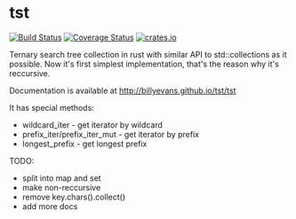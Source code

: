 # tst

[![Build Status](https://travis-ci.org/billyevans/tst.svg?branch=master)](https://travis-ci.org/billyevans/tst)
[![Coverage Status](https://coveralls.io/repos/billyevans/tst/badge.svg?branch=master)](https://coveralls.io/r/billyevans/tst?branch=master)
[![crates.io](http://meritbadge.herokuapp.com/tst)](https://crates.io/crates/tst)

Ternary search tree collection in rust with similar API to std::collections as it possible.
Now it's first simplest implementation, that's the reason why it's reccursive.

Documentation is available at http://billyevans.github.io/tst/tst

It has special methods:
- wildcard_iter - get iterator by wildcard
- prefix_iter/prefix_iter_mut - get iterator by prefix
- longest_prefix - get longest prefix

TODO:
- split into map and set
- make non-reccursive
- remove key.chars().collect()
- add more docs
